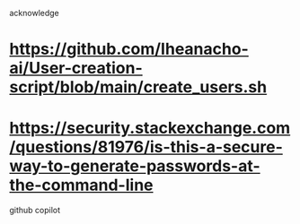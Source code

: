 




acknowledge
# https://github.com/Iheanacho-ai/User-creation-script/blob/main/create_users.sh
# https://security.stackexchange.com/questions/81976/is-this-a-secure-way-to-generate-passwords-at-the-command-line

github copilot

